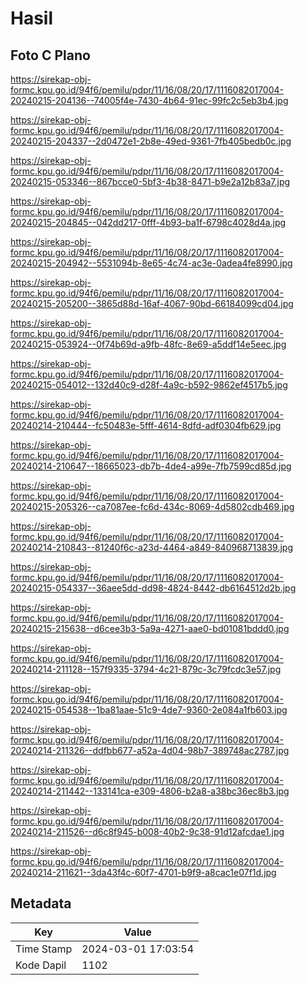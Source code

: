 # Hasil

## Foto C Plano

https://sirekap-obj-formc.kpu.go.id/94f6/pemilu/pdpr/11/16/08/20/17/1116082017004-20240215-204136--74005f4e-7430-4b64-91ec-99fc2c5eb3b4.jpg

https://sirekap-obj-formc.kpu.go.id/94f6/pemilu/pdpr/11/16/08/20/17/1116082017004-20240215-204337--2d0472e1-2b8e-49ed-9361-7fb405bedb0c.jpg

https://sirekap-obj-formc.kpu.go.id/94f6/pemilu/pdpr/11/16/08/20/17/1116082017004-20240215-053346--867bcce0-5bf3-4b38-8471-b9e2a12b83a7.jpg

https://sirekap-obj-formc.kpu.go.id/94f6/pemilu/pdpr/11/16/08/20/17/1116082017004-20240215-204845--042dd217-0fff-4b93-ba1f-6798c4028d4a.jpg

https://sirekap-obj-formc.kpu.go.id/94f6/pemilu/pdpr/11/16/08/20/17/1116082017004-20240215-204942--5531094b-8e65-4c74-ac3e-0adea4fe8990.jpg

https://sirekap-obj-formc.kpu.go.id/94f6/pemilu/pdpr/11/16/08/20/17/1116082017004-20240215-205200--3865d88d-16af-4067-90bd-66184099cd04.jpg

https://sirekap-obj-formc.kpu.go.id/94f6/pemilu/pdpr/11/16/08/20/17/1116082017004-20240215-053924--0f74b69d-a9fb-48fc-8e69-a5ddf14e5eec.jpg

https://sirekap-obj-formc.kpu.go.id/94f6/pemilu/pdpr/11/16/08/20/17/1116082017004-20240215-054012--132d40c9-d28f-4a9c-b592-9862ef4517b5.jpg

https://sirekap-obj-formc.kpu.go.id/94f6/pemilu/pdpr/11/16/08/20/17/1116082017004-20240214-210444--fc50483e-5fff-4614-8dfd-adf0304fb629.jpg

https://sirekap-obj-formc.kpu.go.id/94f6/pemilu/pdpr/11/16/08/20/17/1116082017004-20240214-210647--18665023-db7b-4de4-a99e-7fb7599cd85d.jpg

https://sirekap-obj-formc.kpu.go.id/94f6/pemilu/pdpr/11/16/08/20/17/1116082017004-20240215-205326--ca7087ee-fc6d-434c-8069-4d5802cdb469.jpg

https://sirekap-obj-formc.kpu.go.id/94f6/pemilu/pdpr/11/16/08/20/17/1116082017004-20240214-210843--81240f6c-a23d-4464-a849-840968713839.jpg

https://sirekap-obj-formc.kpu.go.id/94f6/pemilu/pdpr/11/16/08/20/17/1116082017004-20240215-054337--36aee5dd-dd98-4824-8442-db6164512d2b.jpg

https://sirekap-obj-formc.kpu.go.id/94f6/pemilu/pdpr/11/16/08/20/17/1116082017004-20240215-215638--d6cee3b3-5a9a-4271-aae0-bd01081bddd0.jpg

https://sirekap-obj-formc.kpu.go.id/94f6/pemilu/pdpr/11/16/08/20/17/1116082017004-20240214-211128--157f9335-3794-4c21-879c-3c79fcdc3e57.jpg

https://sirekap-obj-formc.kpu.go.id/94f6/pemilu/pdpr/11/16/08/20/17/1116082017004-20240215-054538--1ba81aae-51c9-4de7-9360-2e084a1fb603.jpg

https://sirekap-obj-formc.kpu.go.id/94f6/pemilu/pdpr/11/16/08/20/17/1116082017004-20240214-211326--ddfbb677-a52a-4d04-98b7-389748ac2787.jpg

https://sirekap-obj-formc.kpu.go.id/94f6/pemilu/pdpr/11/16/08/20/17/1116082017004-20240214-211442--133141ca-e309-4806-b2a8-a38bc36ec8b3.jpg

https://sirekap-obj-formc.kpu.go.id/94f6/pemilu/pdpr/11/16/08/20/17/1116082017004-20240214-211526--d6c8f945-b008-40b2-9c38-91d12afcdae1.jpg

https://sirekap-obj-formc.kpu.go.id/94f6/pemilu/pdpr/11/16/08/20/17/1116082017004-20240214-211621--3da43f4c-60f7-4701-b9f9-a8cac1e07f1d.jpg


## Metadata

| Key        | Value               |
| ---------- | ------------------- |
| Time Stamp | 2024-03-01 17:03:54 |
| Kode Dapil | 1102                |



